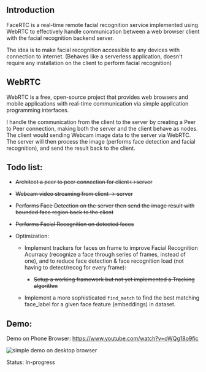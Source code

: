 ## Introduction

  FaceRTC is a real-time remote facial recognition service implemented using WebRTC to effectively handle communication between a web browser client with the facial recognition backend server.
	
  
  The idea is to make facial recognition accessible to any devices with connection to internet. (Behaves like a serverless application, doesn't require any installation on the client to perform facial recognition)

## WebRTC

  WebRTC is a free, open-source project that provides web browsers and mobile applications with real-time communication via simple application programming interfaces.

  I handle the communication from the client to the server by creating a Peer to Peer connection, making both the server and the client behave as nodes. The client would sending Webcam image data to the server via WebRTC. The server will then process the image (performs face detection and facial recognition), and send the result back to the client.

## Todo list:

  - ~~Architect a peer to peer connection for client<->server~~

  - ~~Webcam video streaming from client -> server~~

  - ~~Performs Face Detection on the server then send the image result with bounded face region back to the client~~

  - ~~Performs Facial Recognition on detected faces~~

  - Optimization: 
    * Implement trackers for faces on frame to improve Facial Recognition Acurracy (recognize a face through series of frames, instead of one), and to reduce face detection & face recognition load (not having to detect/recog for every frame):

  		* ~~Setup a working framework but not yet implemented a Tracking algorithm~~

    * Implement a more sophisticated `find_match` to find the best matching face_label for a given face feature (embeddings) in dataset.


## Demo:

Demo on Phone Browser: https://www.youtube.com/watch?v=oWQg18o9fic


![simple demo on desktop browser](https://media.giphy.com/media/Uu5Qb8p5iG9nfdtmqL/giphy.gif)


Status: In-progress